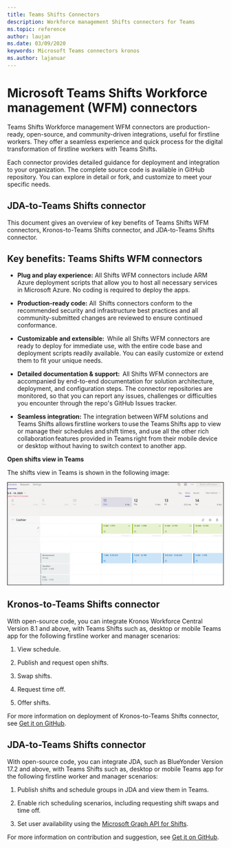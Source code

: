 ```yaml
---
title: Teams Shifts Connectors
description: Workforce management Shifts connectors for Teams
ms.topic: reference
author: laujan
ms.date: 03/09/2020
keywords: Microsoft Teams connectors kronos
ms.author: lajanuar
---
```


# Microsoft Teams Shifts Workforce management (WFM) connectors  

Teams Shifts Workforce management WFM connectors are production-ready, open-source, and community-driven integrations, useful for firstline workers. They offer a seamless experience and quick process for the digital transformation of firstline workers with Teams Shifts. 

Each connector provides detailed guidance for deployment and integration to your organization. The complete source code is available in GitHub repository. You can explore in detail or fork, and customize to meet your specific needs.   
## JDA-to-Teams Shifts connector
This document gives an overview of key benefits of Teams Shifts WFM connectors, Kronos-to-Teams Shifts connector, and JDA-to-Teams Shifts connector.

## Key benefits: Teams Shifts WFM connectors

* **Plug and play experience:** All Shifts WFM connectors include ARM Azure deployment scripts that allow you to host all necessary services in Microsoft Azure. No coding is required to deploy the apps.

* **Production-ready code:** All  Shifts connectors conform to the recommended security and infrastructure best practices and all community-submitted changes are reviewed to ensure continued conformance.

* **Customizable and extensible:**  While all Shifts WFM connectors are ready to deploy for immediate use, with the entire code base and deployment scripts readily available. You can easily customize or extend them to fit your unique needs.

* **Detailed documentation & support:**  All Shifts WFM connectors are accompanied by end-to-end documentation for solution architecture, deployment, and configuration steps. The connector repositories are monitored, so that you can report any issues, challenges or difficulties you encounter through the repo's GitHub Issues tracker.

* **Seamless integration:** The integration between WFM solutions and Teams Shifts allows firstline workers to use the Teams Shifts app to view or manage their schedules and shift times, and use all the other rich collaboration features provided in Teams right from their mobile device or desktop without having to switch context to another app.  

**Open shifts view in Teams**  

The shifts view in Teams is shown in the following image: 

![Open shifts in Teams](../assets/images/teams-open-shifts-view.png)

## Kronos-to-Teams Shifts connector

With open-source code, you can integrate Kronos Workforce Central Version 8.1 and above, with Teams Shifts such as, desktop or mobile Teams app for the following firstline worker and manager scenarios:

1. View schedule.

1. Publish and request open shifts.

1. Swap shifts.

1. Request time off.

1. Offer shifts.

For more information on deployment of Kronos-to-Teams Shifts connector, see [Get it on GitHub](https://aka.ms/KronosShiftsConnector).

## JDA-to-Teams Shifts connector

With open-source code, you can integrate JDA, such as BlueYonder Version 17.2 and above, with Teams Shifts  such as, desktop or mobile Teams app for the following firstline worker and manager scenarios:

1. Publish shifts and schedule groups in JDA and view them in Teams.

1. Enable rich scheduling scenarios, including requesting shift swaps and time off.

1. Set  user availability using the [Microsoft Graph API for Shifts](/graph/api/resources/shift?view=graph-rest-beta&preserve-view=true).

For more information on contribution and suggestion, see [Get it on GitHub](https://aka.ms/JDAShiftsConnector).</br></br>
